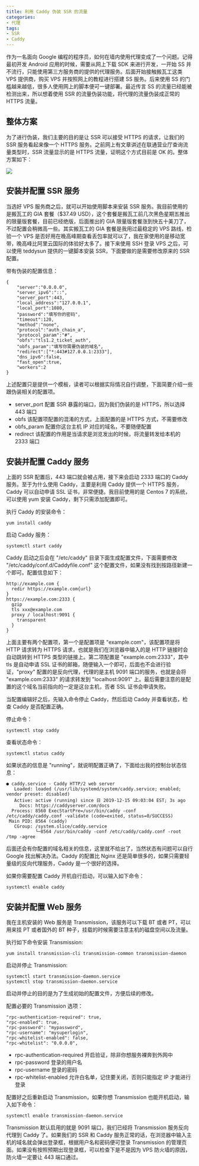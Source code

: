 ```yaml
---
title: 利用 Caddy 伪装 SSR 的流量
categories: 
- 代理
tags:
- SSR
- Caddy
---
```


作为一名面向 Google 编程的程序员，如何在墙内使用代理变成了一个问题。记得最初开发 Android 应用的时候，需要从网上下载 SDK 来进行开发，一开始 SS 并不流行，只能使用第三方服务商的提供的代理服务。后面开始接触搬瓦工这类 VPS 提供商，购买 VPS 并按照网上的教程进行搭建 SS 服务。后来使用 SS 的门槛越来越低，很多人使用网上的脚本便可一键部署。最近传言 SS 的流量已经能被检测出来，所以想着使用 SSR 的流量伪装功能，将代理的流量伪装成正常的 HTTPS 流量。

<!--more-->

## 整体方案

为了进行伪装，我们主要的目的是让 SSR 可以接受 HTTPS 的请求，让我们的 SSR 服务看起来像一个 HTTPS 服务。之前网上有文章讲述在联通营业厅查询流量类型时，SSR 流量显示的是 HTTPS 流量，证明这个方式目前是 OK 的。整体方案如下：

![](https://www.itren.tech/2019/12/16/15764260119229.jpg)

## 安装并配置 SSR 服务

当选好 VPS 服务商之后，就可以开始使用脚本来安装 SSR 服务。我目前使用的是搬瓦工的 GIA 套餐（$37.49 USD），这个套餐是搬瓦工前几次黑色星期五推出的限量版套餐，目前已经绝版，后面推出的 GIA 限量版套餐涨到快五十美刀了，不过配置会稍微高一些。其实搬瓦工的 GIA 套餐是我用过最稳定的 VPS 路线，检验一个 VPS 是否好用在晚高峰期查看丢包率就可以了，我在家使用的是移动宽带，晚高峰比阿里云国际的体验好太多了。接下来使用 SSH 登录 VPS 之后，可以使用 teddysun 提供的一键脚本安装 SSR，下面要做的是需要修改原来的 SSR 配置。

带有伪装的配置信息：

```
{
    "server":"0.0.0.0",
    "server_ipv6":"::",
    "server_port":443,
    "local_address":"127.0.0.1",
    "local_port":1080,
    "password":"填写你的密码",
    "timeout":120,
    "method":"none",
    "protocol":"auth_chain_a",
    "protocol_param":"#",
    "obfs":"tls1.2_ticket_auth",
    "obfs_param":"填写你需要伪装的域名",
    "redirect":["*:443#127.0.0.1:2333"],
    "dns_ipv6":false,
    "fast_open":true,
    "workers":2
}
```

上述配置只是提供一个模板，读者可以根据实际情况自行调整，下面简要介绍一些跟伪装相关的配置项。

* server_port 配置 SSR 暴露的端口，因为我们伪装的是 HTTPS，所以选择 443 端口
* obfs 该配置项配置的混淆的方式，上面配置的是 HTTPS 方式，不需要修改
* obfs_param 配置你这台主机 IP 对应的域名，不要随便配置
* redirect 该配置的作用是当请求是浏览发出的时候，将流量转发给本机的 2333 端口

## 安装并配置 Caddy 服务

上面的 SSR 配置后，443 端口就会被占用，接下来会启动 2333 端口的 Caddy 服务。至于为什么使用 Caddy，主要是利用 Caddy 提供一个 HTTPS 服务，Caddy 可以自动申请 SSL 证书，非常便捷。我目前使用的是 Centos 7 的系统，可以使用 yum 安装 Caddy，剩下只需添加配置即可。

执行 Caddy 的安装命令：

```
yum install caddy
```

启动 Caddy 服务：

```
systemctl start caddy
```

Caddy 启动之后会在 "/etc/caddy" 目录下面生成配置文件，下面需要修改 "/etc/caddy/conf.d/Caddyfile.conf" 这个配置文件，如果没有找到按路径新建一个即可。配置信息如下：

```
http://example.com {
  redir https://example.com{url}
}
https://example.com:2333 {
  gzip
  tls xxx@example.com
  proxy / localhost:9091 {
    transparent
  }
}
```

上面主要有两个配置项，第一个是配置项是 "example.com"，该配置项是将 HTTP 请求转为 HTTPS 请求，也就是我们在浏览器中输入的是 HTTP 链接时会自动跳转到 HTTPS 类型的链接上。第二项配置是 "example.com:2333"，其中 tls 是自动申请 SSL 证书的邮箱，随便输入一个即可，后面也不会进行验证，"proxy" 配置的是反向代理，代理的是主机 9091 端口的服务，也就是会将 "example.com:2333" 的请求转发到 "localhost:9091" 上。最后需要注意的是配置的这个域名当前指向的一定是这台主机，否者 SSL 证书会申请失败。

当配置编辑好之后，先输入命令停止 Caddy，然后启动 Caddy 并查看状态，检查 Caddy 是否配置正确。

停止命令：

```
systemctl stop caddy
```

查看状态命令：

```
systemctl status caddy
```

如果状态的信息是 "running"，就说明配置正确了，下面给出我的控制台状态信息：

```
● caddy.service - Caddy HTTP/2 web server
   Loaded: loaded (/usr/lib/systemd/system/caddy.service; enabled; vendor preset: disabled)
   Active: active (running) since 日 2019-12-15 09:03:04 EST; 3s ago
     Docs: https://caddyserver.com/docs
  Process: 8560 ExecStartPre=/usr/bin/caddy -conf /etc/caddy/caddy.conf -validate (code=exited, status=0/SUCCESS)
 Main PID: 8564 (caddy)
   CGroup: /system.slice/caddy.service
           └─8564 /usr/bin/caddy -conf /etc/caddy/caddy.conf -root /tmp -agree
```

后面还会有你配置的域名相关的信息，这里就不给出了，当然状态有问题可以自行 Google 找出解决办法。Caddy 的配置比 Nginx 还是简单很多的，如果只需要轻量级的反向代理服务，Caddy 是一个很好的选择。

如果你需要配置 Caddy 开机自行启动，可以输入如下命令：

```
systemctl enable caddy
```

## 安装并配置 Web 服务

我在主机安装的 Web 服务是 Transmission，该服务可以下载 BT 或者 PT，可以用来挂 PT 或者国外的 BT 种子，挂载的时候需要注意主机的磁盘空间以及流量。

执行如下命令安装 Transmission:

```
yum install transmission-cli transmission-common transmission-daemon    
```

启动并停止 Transmission:

```
systemctl start transmission-daemon.service
systemctl stop transmission-daemon.service
```

启动并停止的目的是为了生成初始的配置文件，方便后续的修改。

配置必要的 Transmission 选项：

```
"rpc-authentication-required": true,
"rpc-enabled": true,
"rpc-password": "mypassword",
"rpc-username": "mysuperlogin",
"rpc-whitelist-enabled": false,
"rpc-whitelist": "0.0.0.0",
```

* rpc-authentication-required 开启验证，除非你想服务裸奔到外网中
* rpc-password 登录的用户名
* rpc-username 登录的密码
* rpc-whitelist-enabled 允许白名单，记住要关闭，否则只能指定 IP 才能进行登录

配置好之后重新启动 Transmission，如果你想 Transmission 也能开机启动，输入如下命令：

```
systemctl enable transmission-daemon.service
```
Transmission 默认启用的就是 9091 端口，我们已经将 Transmission 服务反向代理到 Caddy 了。如果我们的 SSR 和 Caddy 服务正常的话，在浏览器中输入主机的域名就会弹出登录框，根据用户名和密码便可登录 Transmission 的管理页面。如果没有按照预期出现登录框，可以检查下是不是因为 VPS 防火墙的原因，防火墙一定要让 443 端口通过。




